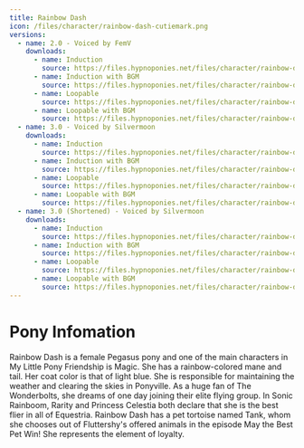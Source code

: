 ```yaml
---
title: Rainbow Dash
icon: /files/character/rainbow-dash-cutiemark.png
versions:
  - name: 2.0 - Voiced by FemV
    downloads:
      - name: Induction
        source: https://files.hypnoponies.net/files/character/rainbow-dash/Rainbow Dash V2 - FemV - Inducer - NoBGM.mp3
      - name: Induction with BGM
        source: https://files.hypnoponies.net/files/character/rainbow-dash/Rainbow Dash V2 - FemV - Inducer - BGM.mp3
      - name: Loopable
        source: https://files.hypnoponies.net/files/character/rainbow-dash/Rainbow Dash V2 - FemV - Loop - NoBGM.mp3
      - name: Loopable with BGM
        source: https://files.hypnoponies.net/files/character/rainbow-dash/Rainbow Dash V2 - FemV - Loop - BGM.mp3
  - name: 3.0 - Voiced by Silvermoon
    downloads:
      - name: Induction
        source: https://files.hypnoponies.net/files/character/rainbow-dash/Rainbow Dash V3 - Silvermoon - Inducer - NoBGM.mp3
      - name: Induction with BGM
        source: https://files.hypnoponies.net/files/character/rainbow-dash/Rainbow Dash V3 - Silvermoon - Inducer - BGM.mp3
      - name: Loopable
        source: https://files.hypnoponies.net/files/character/rainbow-dash/Rainbow Dash V3 - Silvermoon - Loop - NoBGM.mp3
      - name: Loopable with BGM
        source: https://files.hypnoponies.net/files/character/rainbow-dash/Rainbow Dash V3 - Silvermoon - Loop - BGM.mp3
  - name: 3.0 (Shortened) - Voiced by Silvermoon
    downloads:
      - name: Induction
        source: https://files.hypnoponies.net/files/character/rainbow-dash/Rainbow Dash V3(Short) - Silvermoon - Inducer - NoBGM.mp3
      - name: Induction with BGM
        source: https://files.hypnoponies.net/files/character/rainbow-dash/Rainbow Dash V3(Short) - Silvermoon - Inducer - BGM.mp3
      - name: Loopable
        source: https://files.hypnoponies.net/files/character/rainbow-dash/Rainbow Dash V3(Short) - Silvermoon - Loop - NoBGM.mp3
      - name: Loopable with BGM
        source: https://files.hypnoponies.net/files/character/rainbow-dash/Rainbow Dash V3(Short) - Silvermoon - Loop - BGM.mp3
---
```


# Pony Infomation

Rainbow Dash is a female Pegasus pony and one of the main characters in My Little Pony Friendship is Magic. She has a rainbow-colored mane and tail. Her coat color is that of light blue. She is responsible for maintaining the weather and clearing the skies in Ponyville. As a huge fan of The Wonderbolts, she dreams of one day joining their elite flying group. In Sonic Rainboom, Rarity and Princess Celestia both declare that she is the best flier in all of Equestria. Rainbow Dash has a pet tortoise named Tank, whom she chooses out of Fluttershy's offered animals in the episode May the Best Pet Win! She represents the element of loyalty.
